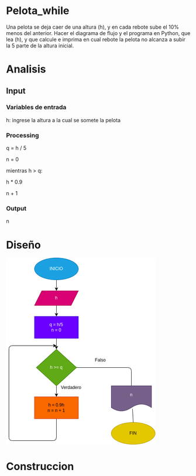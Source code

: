 # Pelota_while
Una pelota se deja caer de una altura (h), y en cada rebote sube el 10% menos del anterior. Hacer el diagrama de flujo y el programa en Python, que lea (h), y que calcule e imprima en cual rebote la pelota no alcanza a subir la 5 parte de la altura inicial.

# Analisis

## Input



### Variables de entrada
h: ingrese la altura a la cual se somete la pelota
### Processing
q = h / 5

n = 0

mientras h > q:

h * 0.9

n + 1



### Output
n
# Diseño

![Diagrama de flujo](diagrama.png "Diagrama de flujo")
# Construccion 
